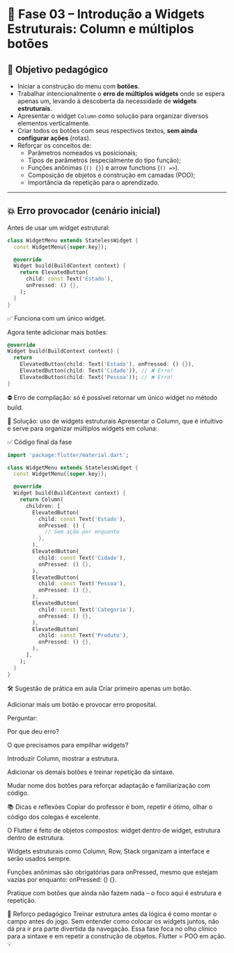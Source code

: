 # 🚀 Fase 03 – Introdução a Widgets Estruturais: Column e múltiplos botões

## 🎯 Objetivo pedagógico

- Iniciar a construção do menu com **botões**.
- Trabalhar intencionalmente o **erro de múltiplos widgets** onde se espera apenas um, levando à descoberta da necessidade de **widgets estruturais**.
- Apresentar o widget `Column` como solução para organizar diversos elementos verticalmente.
- Criar todos os botões com seus respectivos textos, **sem ainda configurar ações** (rotas).
- Reforçar os conceitos de:
  - Parâmetros nomeados vs posicionais;
  - Tipos de parâmetros (especialmente do tipo função);
  - Funções anônimas (`() {}`) e arrow functions (`() =>`).
  - Composição de objetos e construção em camadas (POO);
  - Importância da repetição para o aprendizado.

---

## 💥 Erro provocador (cenário inicial)

Antes de usar um widget estrutural:

```dart
class WidgetMenu extends StatelessWidget {
  const WidgetMenu({super.key});

  @override
  Widget build(BuildContext context) {
    return ElevatedButton(
      child: const Text('Estado'),
      onPressed: () {},
    );
  }
}
```
✅ Funciona com um único widget.

Agora tente adicionar mais botões:

```dart
@override
Widget build(BuildContext context) {
  return
    ElevatedButton(child: Text('Estado'), onPressed: () {}),
    ElevatedButton(child: Text('Cidade')), // ❌ Erro!
    ElevatedButton(child: Text('Pessoa')); // ❌ Erro!
}

```
⛔️ Erro de compilação: só é possível retornar um único widget no método build.

🧠 Solução: uso de widgets estruturais
Apresentar o Column, que é intuitivo e serve para organizar múltiplos widgets em coluna:

✅ Código final da fase
```dart
import 'package:flutter/material.dart';

class WidgetMenu extends StatelessWidget {
  const WidgetMenu({super.key});

  @override
  Widget build(BuildContext context) {
    return Column(
      children: [
        ElevatedButton(
          child: const Text('Estado'),
          onPressed: () {
            // Sem ação por enquanto
          },
        ),
        ElevatedButton(
          child: const Text('Cidade'),
          onPressed: () {},
        ),
        ElevatedButton(
          child: const Text('Pessoa'),
          onPressed: () {},
        ),
        ElevatedButton(
          child: const Text('Categoria'),
          onPressed: () {},
        ),
        ElevatedButton(
          child: const Text('Produto'),
          onPressed: () {},
        ),
      ],
    );
  }
}

```

🛠️ Sugestão de prática em aula
Criar primeiro apenas um botão.

Adicionar mais um botão e provocar erro proposital.

Perguntar:

Por que deu erro?

O que precisamos para empilhar widgets?

Introduzir Column, mostrar a estrutura.

Adicionar os demais botões e treinar repetição da sintaxe.

Mudar nome dos botões para reforçar adaptação e familiarização com código.

📚 Dicas e reflexões
Copiar do professor é bom, repetir é ótimo, olhar o código dos colegas é excelente.

O Flutter é feito de objetos compostos: widget dentro de widget, estrutura dentro de estrutura.

Widgets estruturais como Column, Row, Stack organizam a interface e serão usados sempre.

Funções anônimas são obrigatórias para onPressed, mesmo que estejam vazias por enquanto: onPressed: () {}.

Pratique com botões que ainda não fazem nada – o foco aqui é estrutura e repetição.

💬 Reforço pedagógico
Treinar estrutura antes da lógica é como montar o campo antes do jogo.
Sem entender como colocar os widgets juntos, não dá pra ir pra parte divertida da navegação.
Essa fase foca no olho clínico para a sintaxe e em repetir a construção de objetos.
Flutter = POO em ação. 💡


